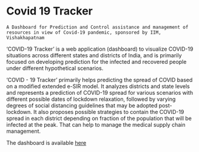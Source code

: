 # Covid 19 Tracker

`A Dashboard for Prediction and Control assistance and management of resources in view of Covid-19 pandemic, sponsored by IIM, Vishakhapatnam`

‘COVID-19 Tracker’ is a web application (dashboard) to visualize COVID-19 situations across different states and districts of India, and is primarily focused on developing prediction for the infected and recovered people under different hypothetical scenarios.

‘COVID - 19 Tracker’ primarily helps predicting the spread of COVID based on a modified extended e-SIR model. It analyzes districts and state levels and represents a prediction of COVID-19 spread for various scenarios with different possible dates of lockdown relaxation, followed by varying degrees of social distancing guidelines that may be adopted post-lockdown. It also proposes possible strategies to contain the COVID-19 spread in each district depending on fraction of the population that will be infected at the peak. That can help to manage the medical supply chain management.

The dashboard is available [here](http://covid-tracker.iimv.ac.in:3939/covid/)
